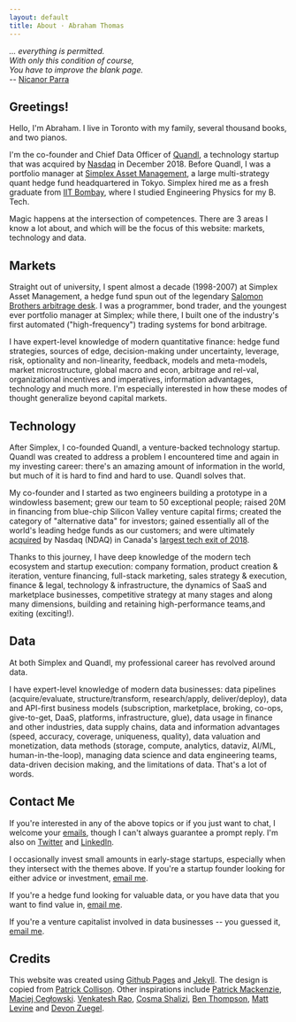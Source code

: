 ```yaml
---
layout: default
title: About · Abraham Thomas
---
```


<i>... everything is permitted.  
With only this condition of course,  
You have to improve the blank page.   
</i>  -- [Nicanor Parra](http://www.tnellen.com/cybereng/poetry/youngpoets.html)

## Greetings!

Hello, I'm Abraham.  I live in Toronto with my family, several thousand books, and two pianos.  

I'm the co-founder and Chief Data Officer of [Quandl](https://www.quandl.com), a technology startup that was acquired by [Nasdaq](http://www.nasdaq.com) in December 2018.  Before Quandl, I was a portfolio manager at [Simplex Asset Management](https://www.simplexasset.com), a large multi-strategy quant hedge fund headquartered in Tokyo.  Simplex hired me as a fresh graduate from [IIT Bombay](http://www.iitb.ac.in), where I studied Engineering Physics for my B. Tech.

Magic happens at the intersection of competences.  There are 3 areas I know a lot about, and which will be the focus of this website: markets, technology and data.

## Markets

Straight out of university, I spent almost a decade (1998-2007) at Simplex Asset Management, a hedge fund spun out of the legendary [Salomon Brothers arbitrage desk](https://en.wikipedia.org/wiki/Liar%27s_Poker).  I was a programmer, bond trader, and the youngest ever portfolio manager at Simplex; while there, I built one of the industry's first automated ("high-frequency") trading systems for bond arbitrage.  

I have expert-level knowledge of modern quantitative finance: hedge fund strategies, sources of edge, decision-making under uncertainty, leverage, risk, optionality and non-linearity, feedback, models and meta-models, market microstructure, global macro and econ, arbitrage and rel-val, organizational incentives and imperatives, information advantages, technology and much more.  I'm especially interested in how these modes of thought generalize beyond capital markets.

## Technology

After Simplex, I co-founded Quandl, a venture-backed technology startup.  Quandl was created to address a problem I encountered time and again in my investing career: there's an amazing amount of information in the world, but much of it is hard to find and hard to use.  Quandl solves that.  

My co-founder and I started as two engineers building a prototype in a windowless basement; grew our team to 50 exceptional people; raised 20M in financing from blue-chip Silicon Valley venture capital firms; created the category of "alternative data" for investors; gained essentially all of the world's leading hedge funds as our customers; and were ultimately [acquired](https://blog.quandl.com/quandl-the-next-chapter) by Nasdaq (NDAQ) in Canada's [largest tech exit of 2018](https://blog.usejournal.com/canadian-tech-exit-leaderboard-f4ef1374a5ae).  

Thanks to this journey, I have deep knowledge of the modern tech ecosystem and startup execution: company formation, product creation & iteration, venture financing, full-stack marketing, sales strategy & execution, finance & legal, technology & infrastructure, the dynamics of SaaS and marketplace businesses, competitive strategy at many stages and along many dimensions, building and retaining high-performance teams,and exiting (exciting!).

## Data

At both Simplex and Quandl, my professional career has revolved around data.

I have expert-level knowledge of modern data businesses: data pipelines (acquire/evaluate, structure/transform, research/apply, deliver/deploy), data and API-first business models (subscription, marketplace, broking, co-ops, give-to-get, DaaS, platforms, infrastructure, glue), data usage in finance and other industries, data supply chains, data and information advantages (speed, accuracy, coverage, uniqueness, quality), data valuation and monetization, data methods (storage, compute, analytics, dataviz, AI/ML, human-in-the-loop), managing data science and data engineering teams, data-driven decision making, and the limitations of data.  That's a lot of words.

## Contact Me

If you're interested in any of the above topics or if you just want to chat, I welcome your [emails](mailto:athos1@gmail.com), though I can't always guarantee a prompt reply.  I'm also on [Twitter](https://twitter.com/athomasq) and [LinkedIn](https://www.linkedin.com/in/athomasq).

I occasionally invest small amounts in early-stage startups, especially when they intersect with the themes above.  If you're a startup founder looking for either advice or investment, [email me].

If you're a hedge fund looking for valuable data, or you have data that you want to find value in, [email me].

If you're a venture capitalist involved in data businesses -- you guessed it, [email me].

## Credits 

This website was created using [Github Pages] and [Jekyll].  The design is copied from [Patrick Collison].  Other inspirations include [Patrick Mackenzie], [Maciej Cegłowski]. [Venkatesh Rao], [Cosma Shalizi], [Ben Thompson], [Matt Levine] and [Devon Zuegel]. 

[Github Pages]: https://pages.github.com/
[Jekyll]: https://jekyllrb.com/
[Patrick Collison]: https://patrickcollison.com/about
[Patrick Mackenzie]: https://www.kalzumeus.com/about/ 
[Maciej Cegłowski]: https://idlewords.com/about.htm
[Venkatesh Rao]: https://www.ribbonfarm.com/about/ 
[Cosma Shalizi]: http://bactra.org/ 
[Ben Thompson]: https://stratechery.com/about/ 
[Matt Levine]: https://twitter.com/matt_levine
[Devon Zuegel]: https://devonzuegel.com/page/about-me 

[email me]: mailto:athos1@gmail.com





